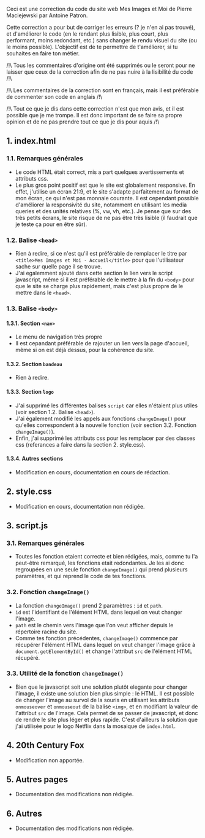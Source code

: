 Ceci est une correction du code du site web Mes Images et Moi de Pierre Maciejewski par Antoine Patron.

Cette correction a pour but de corriger les erreurs (? je n'en ai pas trouvé), et d'améliorer le code (en le rendant plus lisible, plus court, plus performant, moins redondant, etc.) sans changer le rendu visuel du site (ou le moins possible).
L'objectif est de te permettre de t'améliorer, si tu souhaites en faire ton métier.

/!\ Tous les commentaires d'origine ont été supprimés ou le seront pour ne laisser que ceux de la correction afin de ne pas nuire à la lisibilité du code /!\

/!\ Les commentaires de la correction sont en français, mais il est préférable de commenter son code en anglais /!\

/!\ Tout ce que je dis dans cette correction n'est que mon avis, et il est possible que je me trompe. Il est donc important de se faire sa propre opinion et de ne pas prendre tout ce que je dis pour aquis /!\

## 1. index.html
### 1.1. Remarques générales
- Le code HTML était correct, mis a part quelques avertissements et attributs css.
- Le plus gros point positif est que le site est globalement responsive. En effet, j'utilise un écran 21:9, et le site s'adapte parfaitement au format de mon écran, ce qui n'est pas monnaie courante.
Il est cependant possible d'améliorer la responsivité du site, notamment en utilisant les media queries et des unités relatives (%, vw, vh, etc.). Je pense que sur des très petits écrans, le site risque de ne pas être très lisible (il faudrait que je teste ça pour en être sûr).
### 1.2. Balise `<head>`
- Rien à redire, si ce n'est qu'il est préférable de remplacer le titre par `<title>Mes Images et Moi - Accueil</title>` pour que l'utilisateur sache sur quelle page il se trouve.
- J'ai egalemment ajouté dans cette section le lien vers le script javascript, même si il est préférable de le mettre à la fin du `<body>` pour que le site se charge plus rapidement, mais c'est plus propre de le mettre dans le `<head>`.
### 1.3. Balise `<body>`
#### 1.3.1. Section `<nav>`
- Le menu de navigation très propre
- Il est cepandant préférable de rajouter un lien vers la page d'accueil, même si on est déjà dessus, pour la cohérence du site.
#### 1.3.2. Section `bandeau`
- Rien à redire.
#### 1.3.3. Section `logo`
- J'ai supprimé les différentes balises `script` car elles n'étaient plus utiles (voir section 1.2. Balise `<head>`).
- J'ai également modifié les appels aux fonctions `changeImage()` pour qu'elles correspondent à la nouvelle fonction (voir section 3.2. Fonction `changeImage()`).
- Enfin, j'ai supprimé les attributs css pour les remplacer par des classes css (referances a faire dans la section 2. style.css).
#### 1.3.4. Autres sections
- Modification en cours, documentation en cours de rédaction.

## 2. style.css
- Modification en cours, documentation non rédigée.

## 3. script.js
### 3.1. Remarques générales
- Toutes les fonction etaient correcte et bien rédigées, mais, comme tu l'a peut-être remarqué, les fonctions etait redondantes.
Je les ai donc regroupées en une seule fonction `changeImage()` qui prend plusieurs paramètres, et qui reprend le code de tes fonctions.
### 3.2. Fonction `changeImage()`
- La fonction `changeImage()` prend 2 paramètres : `id` et `path`.
- `id` est l'identifiant de l'élément HTML dans lequel on veut changer l'image.
- `path` est le chemin vers l'image que l'on veut afficher depuis le répertoire racine du site.
- Comme tes fonction précédentes, `changeImage()` commence par récupérer l'élément HTML dans lequel on veut changer l'image grâce à `document.getElementById()` et change l'attribut `src` de l'élément HTML récupéré.
### 3.3. Utilité de la fonction `changeImage()`
- Bien que le javascript soit une solution plutôt elegante pour changer l'image, il existe une solution bien plus simple : le HTML.
Il est possible de changer l'image au survol de la souris en utilisant les attributs `onmouseover` et `onmouseout` de la balise `<img>`, et en modifiant la valeur de l'attribut `src` de l'image.
Cela permet de se passer de javascript, et donc de rendre le site plus léger et plus rapide.
C'est d'ailleurs la solution que j'ai utilisée pour le logo Netflix dans la mosaique de `index.html`.

## 4. 20th Century Fox
- Modification non apportée.

## 5. Autres pages
- Documentation des modifications non rédigée.

## 6. Autres
- Documentation des modifications non rédigée.